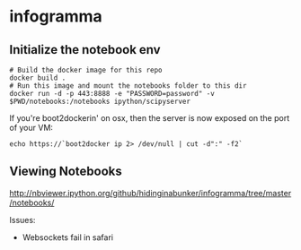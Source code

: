 infogramma
==========

## Initialize the notebook env

```
# Build the docker image for this repo
docker build .
# Run this image and mount the notebooks folder to this dir
docker run -d -p 443:8888 -e "PASSWORD=password" -v $PWD/notebooks:/notebooks ipython/scipyserver
```

If you're boot2dockerin' on osx, then the server is now exposed on the port of your VM:
```
echo https://`boot2docker ip 2> /dev/null | cut -d":" -f2`
```


## Viewing Notebooks
http://nbviewer.ipython.org/github/hidinginabunker/infogramma/tree/master/notebooks/


Issues:
- Websockets fail in safari


